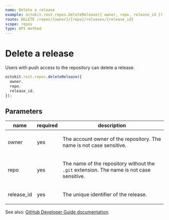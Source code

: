 ```yaml
---
name: Delete a release
example: octokit.rest.repos.deleteRelease({ owner, repo, release_id })
route: DELETE /repos/{owner}/{repo}/releases/{release_id}
scope: repos
type: API method
---
```


# Delete a release

Users with push access to the repository can delete a release.

```js
octokit.rest.repos.deleteRelease({
  owner,
  repo,
  release_id,
});
```

## Parameters

<table>
  <thead>
    <tr>
      <th>name</th>
      <th>required</th>
      <th>description</th>
    </tr>
  </thead>
  <tbody>
    <tr><td>owner</td><td>yes</td><td>

The account owner of the repository. The name is not case sensitive.

</td></tr>
<tr><td>repo</td><td>yes</td><td>

The name of the repository without the `.git` extension. The name is not case sensitive.

</td></tr>
<tr><td>release_id</td><td>yes</td><td>

The unique identifier of the release.

</td></tr>
  </tbody>
</table>

See also: [GitHub Developer Guide documentation](https://docs.github.com/rest/releases/releases#delete-a-release).
